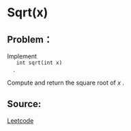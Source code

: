 # Sqrt(x)

## Problem：

<div class="question-content">
 <p>
 </p>
 <p>
  Implement
  <code>
   int sqrt(int x)
  </code>
  .
 </p>
 <p>
  Compute and return the square root of
  <i>
   x
  </i>
  .
 </p>
</div>


## Source:
[Leetcode](https://leetcode.com/problems/sqrtx/)
